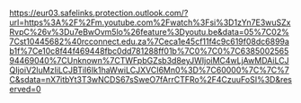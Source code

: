 https://eur03.safelinks.protection.outlook.com/?url=https%3A%2F%2Fm.youtube.com%2Fwatch%3Fsi%3D1zYn7E3wuSZxRvpC%26v%3Du7eBwOvm5lo%26feature%3Dyoutu.be&data=05%7C02%7Cst10445682%40rcconnect.edu.za%7Ceca1e45cf11f4c9c619f08dc6899ab1f%7Ce10c8f44f469448fbc0dd781288ff01b%7C0%7C0%7C638500256594469040%7CUnknown%7CTWFpbGZsb3d8eyJWIjoiMC4wLjAwMDAiLCJQIjoiV2luMzIiLCJBTiI6Ik1haWwiLCJXVCI6Mn0%3D%7C60000%7C%7C%7C&sdata=nX7itbYt3T3wNCDS67sSweO7fArrCTFRo%2F4CzuuFoSI%3D&reserved=0
